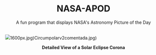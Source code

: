 <div align="center">
  <h1>
    NASA-APOD
  </h1>
</div>
  
<div align="center">
  A fun program that displays NASA's Astronomy Picture of the Day
</div>

<br>

![](https://apod.nasa.gov/apod/image/2404/CoronaExmouth_Hart_1920.jpg)1600px.jpg)Circumpolarv2comentada.jpg)

<p align = "center">
  <b>Detailed View of a Solar Eclipse Corona</b>
</p>
